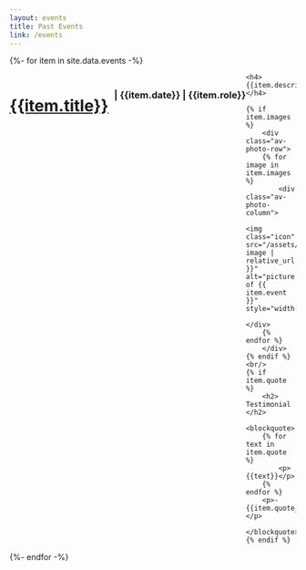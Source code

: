 ```yaml
---
layout: events
title: Past Events
link: /events
---
```


<div class="av-container">
  {%- for item in site.data.events -%}
  <div class="av-item">
    <div style="clear: both">
    	<h1 style="float: left"><a href="{{item.link}}" target="_blank" rel="noopener noreferrer">{{item.title}}</a></h1> 
    	<h3 style="float: left; padding-left: 10px; padding-top: 5px;">|  {{item.date}} | {{item.role}}</h3>
	</div>

    <h4>{{item.description}}</h4>

    {% if item.images %}
    	<div class="av-photo-row">
	    {% for image in item.images %}
	    	<div class="av-photo-column">
	    		<img class="icon" src="/assets/img/events/{{ image | relative_url }}" alt="picture of {{ item.event }}" style="width:100%">
	    	</div>
	    {% endfor %}
	    </div>
    {% endif %}
    <br/>
    {% if item.quote %}
	    <h2> Testimonial </h2>
	    <blockquote>
	    {% for text in item.quote %}
	    	<p>{{text}}</p>
	    {% endfor %}
	    <p>- {{item.quote_author}}</p>
	    </blockquote>
	{% endif %}
  </div>
  {%- endfor -%}
</div>
